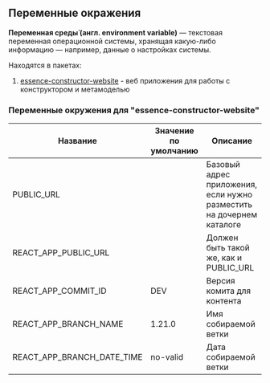 ## Переменные окражения

**Переменная среды́ (англ. environment variable)** — текстовая переменная операционной системы, хранящая какую-либо информацию — например, данные о настройках системы.

Находятся в пакетах:

1. [essence-constructor-website](./packages/@essence/essence-constructor-website) - веб приложения для работы с конструктором и метамоделью

### Переменные окружения для "essence-constructor-website"

| Название | Значение по умолчанию | Описание |
| ----- | ----- | ----- |
| PUBLIC_URL |	| Базовый адрес приложения, если нужно разместить на дочернем каталоге |
| REACT_APP_PUBLIC_URL | | Должен быть такой же, как и PUBLIC_URL |
| REACT_APP_COMMIT_ID | DEV | Версия комита для контента |
| REACT_APP_BRANCH_NAME | 1.21.0 | Имя собираемой ветки |
| REACT_APP_BRANCH_DATE_TIME | no-valid | Дата собираемой ветки | |
